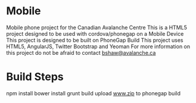 Mobile
======
Mobile phone project for the Canadian Avalanche Centre
This is a HTML5 project designed to be used with cordova/phonegap on a Mobile Device 
This project is designed to be built on PhoneGap Build
This project uses HTML5, AngularJS, Twitter Bootstrap and Yeoman
For more information on this project do not be afraid to contact bshaw@avalanche.ca

Build Steps
=================

npm install
bower install
grunt build
upload www.zip to phonegap build